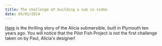 ```yaml
---
title: The challenge of building a sub in video
date: 05/01/2014
---
```


[Here](http://www.youtube.com/watch?v=kBrt3sC6YcA) is the thrilling story of the Alicia submersible, built in Plymouth ten years ago.
You will notice that the Pilot Fish Project is not the first challenge taken on by Paul, Alicia's designer!